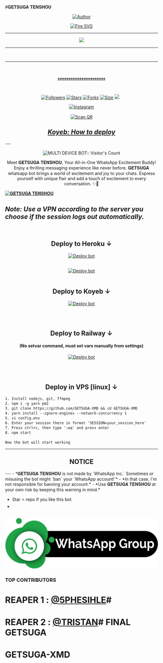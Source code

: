 #𝐆𝐄𝐓𝐒𝐔𝐆𝐀 𝐓𝐄𝐍𝐒𝐇𝐎𝐔   
<p align="center">
<a href="https://wa.me/27710200228"><img title="Author" src="https://files.catbox.moe/bu7bs1.jpg?style=for-the-badge&logo=github"></a>


<div align="center">
<a href="https://youtube.com/@hoekagetech?si=NLKL8ZSZwGL2Gjmj/"><img src="https://readme-typing-svg.demolab.com?font=Transformers&size=50&pause=1000&color=FFFF00&center=true&width=910&height=100&lines=Don't+Forget+To+Subscribe;my+YouTube+Channel; CODED+By+SPHE+AND+TRISTAN" alt="Fire SVG" /></a>
  

----------

<a><img src='https://i.imgur.com/LyHic3i.gif'/></a>

-------

 <p align="center">
  <a href="#"><img src="http://readme-typing-svg.herokuapp.com?color=FFF&center=true&vCenter=true&multiline=false&lines=`IGETSUGA+-+TENSHOU+-+MD+WHATSAPP+BOT`" alt="">

------------


<br>

`❀❀❀❀❀❀❀❀❀❀❀❀❀❀❀❀❀❀❀❀❀❀`

<br>

  <p align="center">
<a href="https://github.com/EspadaTechinfo/GETSUGA-XMD/followers"><img title="Followers" src="https://img.shields.io/github/followers/ICHIGO?color=blue&style=flat-square"></a>
<a href="https://github.com/https://github.com/EspadaTechinfo/GETSUGA-XMD/stargazers/"><img title="Stars" src="https://img.shields.io/github/stars/EspadaTechinfo/GETSUGA-XMD?color=blue&style=flat-square"></a>
<a href="https://github.com/EspadaTechinfo/GETSUGA-XMD/network/members"><img title="Forks" src="https://img.shields.io/github/forks/EspadaTechinfo/GETSUGA-XMD?color=blue&style=flat-square"></a>
<a
href="/"><img title="Size" src="https://github.com/EspadaTechinfo/GETSUGA-XMD?style=flat-square&color=yellow"></a>
<a href="https://github.com/EspadaTechinfo/GETSUGA-XMD/graphs/commit-activity"><img height="20" src="https://img.shields.io/https://github.com/EspadaTechinfo/GETSUGA-XMD/badge/Maintained%3F-yes-green.svg"></a>&nbsp;&nbsp;
</p>
<p align='center'>

  <a aria-label="Join our chats" href="https://www.instagram.com/tsukuyomi_md/profilecard/?igsh=ajRoZTNrbzU3MjNu" target="_blank">
    <img alt="Instagram" src="https://img.shields.io/badge/Follow-25D366?style=for-the-badge&logo=instagram&logoColor=white" />
  </a>
 
<a href="https://raganork.online/"><img align="center" src="https://i.imgur.com/dzPTA6u.png" alt="Scan QR" height="112" width="300" /></a><br>

<div align="center">

## _[Koyeb: How to deploy](https://youtube.com/@hoekagetech?si=0-UZBiUnuFwi_pu8)_


<div align="left">
---


 <p align="center"><img src="https://profile-counter.glitch.me/{GETSUGA-XMD}/count.svg" alt="MULTI DEVICE BOT:: Visitor's Count" old_src="https://profile-counter.glitch.me/{MULTI DEVICE BOT}/count.svg" /></p>


  <p align="center"> Meet 𝐆𝐄𝐓𝐒𝐔𝐆𝐀 𝐓𝐄𝐍𝐒𝐇𝐎𝐔, Your All-in-One WhatsApp Excitement Buddy! Enjoy a thrilling messaging experience like never before. 𝐆𝐄𝐓𝐒𝐔𝐆𝐀 whatsapp bot brings a world of excitement and joy to your chats. Express yourself with unique flair and add a touch of excitement to every conversation. ✨🤖 </p
  
  <a href="https://github.com/EspadaTechinfo/GETSUGA-XMD/fork"><img title="𝐆𝐄𝐓𝐒𝐔𝐆𝐀 𝐓𝐄𝐍𝐒𝐇𝐎𝐔" src="https://img.shields.io/badge/FORK/-𝐆𝐄𝐓𝐒𝐔𝐆𝐀 -h?color=red&style=for-the-badge&logo=stackshare"></a>

## _Note: Use a VPN according to the server you choose if the session logs out automatically._
<br>

<div align="center">

## Deploy to Heroku ↓

<a href="https://github.com/EspadaTechinfo/deploy-GETSUGA-XMD/fork" target="blank"><img align="center" src="https://i.imgur.com/cxaSEWe.png" alt="Deploy bot" height="112" width="310" /></a>
  <div>
<br>
<a href="https://raganork-network.vercel.app/heroku-deploy" target="blank"><img align="center" src="https://i.imgur.com/6rs61MY.png" alt="Deploy bot" height="112" width="310" /></a>
  <div>
<br>

## Deploy to Koyeb ↓

<a href="https://raganork-web.vercel.app/deploy" target="blank"><img align="center" src="https://i.imgur.com/PNoLtFq.png" alt="Deploy bot" height="112" width="310" /></a>
  <div>
<br>
<div>
  <br>


## Deploy to Railway ↓
#### (No setvar command, must set vars manually from settings)
<a href="https://railway.app/template/Mt-g4a" target="blank"><img align="center" src="https://railway.app/button.svg" alt="Deploy bot" height="" width="" /></a>
  <div>
<br>
<div>
  <br>

## Deploy in VPS [linux] ↓
<div align="left">

```
1. Install nodejs, git, ffmpeg
2. npm i -g yarn pm2
3. git clone https://github.com/GETSUGA-XMD && cd GETSUGA-XMD
4. yarn install --ignore-engines --network-concurrency 1
5. vi config.env
6. Enter your session there in format 'SESSION=your_session_here'
7. Press ctrl+c, then type ':wq' and press enter
8. npm start

Now the bot will start working
```

  
 ---
 
<h2 align="center">  NOTICE </h2>
---
- *𝐆𝐄𝐓𝐒𝐔𝐆𝐀 𝐓𝐄𝐍𝐒𝐇𝐎𝐔 is not made by `WhatsApp Inc.` Sometimes or misusing the bot might `ban` your `WhatsApp account!`*
- *In that case, I'm not responsible for banning your account.*
- *Use 𝐆𝐄𝐓𝐒𝐔𝐆𝐀 𝐓𝐄𝐍𝐒𝐇𝐎𝐔 at your own risk by keeping this warning in mind.*
 

- Star ⭐ repo if you like this bot.
- 
[![JOIN WHATSAPP SUPPORT](https://raw.githubusercontent.com/Neeraj-x0/Neeraj-x0/main/photos/suddidina-join-whatsapp.png)](https://chat.whatsapp.com/CicqD04sNCJ37j13LiI51p)
--------


### TOP CONTRIBUTORS

# REAPER 1 : [@5PHESIHLE](https://github.com/Orangefri)#

# REAPER 2 : [@TRISTAN](https://github.com/Tristan7122)# FINAL GETSUGA 


# GETSUGA-XMD 

